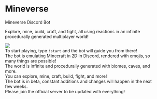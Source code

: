 # Mineverse
Mineverse Discord Bot

Explore, mine, build, craft, and fight, all using reactions in an infinite procedurally generated multiplayer world!

<img src="https://i.imgur.com/20iPJt6.png"><br>
To start playing, type `!start` and the bot will guide you from there!<br>
The bot is emulating Minecraft in 2D in Discord, rendered with emojis, so many things are possible!<br>
The world is infinite and procedurally generated with biomes, caves, and more.<br>
You can explore, mine, craft, build, fight, and more!<br>
The bot is in beta, constant additions and changes will happen in the next few weeks.<br>
Please join the official server to be updated with everything!<br>
